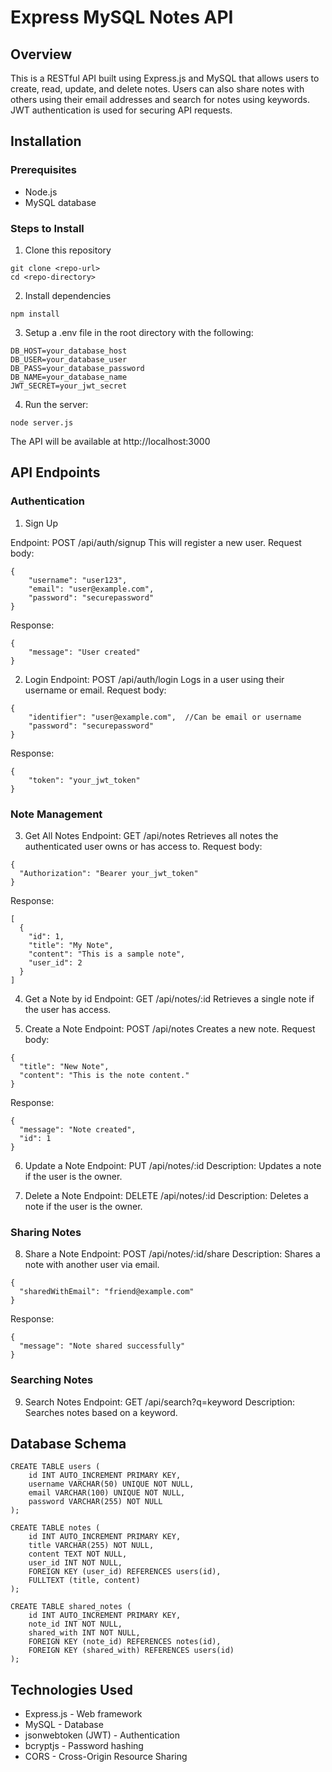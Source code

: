 # Express MySQL Notes API
 
## Overview
This is a RESTful API built using Express.js and MySQL that allows users to create, read, update, and delete notes. Users can also share notes with others using their email addresses and search for notes using keywords. JWT authentication is used for securing API requests.

## Installation

### Prerequisites

- Node.js
- MySQL database

### Steps to Install

1. Clone this repository
```
git clone <repo-url>
cd <repo-directory>
```
2. Install dependencies
```
npm install
```
3. Setup a .env file in the root directory with the following:
```
DB_HOST=your_database_host
DB_USER=your_database_user
DB_PASS=your_database_password
DB_NAME=your_database_name
JWT_SECRET=your_jwt_secret
```
4. Run the server:
```
node server.js
```

The API will be available at http://localhost:3000

## API Endpoints
### Authentication

1. Sign Up

Endpoint: POST /api/auth/signup
This will register a new user.
Request body:
```
{
    "username": "user123",
    "email": "user@example.com",
    "password": "securepassword"
}
```
Response:
```
{
    "message": "User created"
}
```

2. Login
Endpoint: POST /api/auth/login
Logs in a user using their username or email.
Request body:
```
{
    "identifier": "user@example.com",  //Can be email or username
    "password": "securepassword"
}
```
Response:
```
{
    "token": "your_jwt_token"
}
```

### Note Management

3. Get All Notes
Endpoint: GET /api/notes
Retrieves all notes the authenticated user owns or has access to.
Request body:
```
{
  "Authorization": "Bearer your_jwt_token"
}
```
Response:
```
[
  {
    "id": 1,
    "title": "My Note",
    "content": "This is a sample note",
    "user_id": 2
  }
]
```

4. Get a Note by id
Endpoint: GET /api/notes/:id
Retrieves a single note if the user has access.

5. Create a Note
Endpoint: POST /api/notes
Creates a new note.
Request body:
```
{
  "title": "New Note",
  "content": "This is the note content."
}
```
Response:
```
{
  "message": "Note created",
  "id": 1
}
```

6. Update a Note
Endpoint: PUT /api/notes/:id
Description: Updates a note if the user is the owner.

7. Delete a Note
Endpoint: DELETE /api/notes/:id
Description: Deletes a note if the user is the owner.

### Sharing Notes

8. Share a Note
Endpoint: POST /api/notes/:id/share
Description: Shares a note with another user via email.
```
{
  "sharedWithEmail": "friend@example.com"
}
```
Response:
```
{
  "message": "Note shared successfully"
}
```

### Searching Notes

9. Search Notes
Endpoint: GET /api/search?q=keyword
Description: Searches notes based on a keyword.

## Database Schema
```
CREATE TABLE users (
    id INT AUTO_INCREMENT PRIMARY KEY,
    username VARCHAR(50) UNIQUE NOT NULL,
    email VARCHAR(100) UNIQUE NOT NULL,
    password VARCHAR(255) NOT NULL
);

CREATE TABLE notes (
    id INT AUTO_INCREMENT PRIMARY KEY,
    title VARCHAR(255) NOT NULL,
    content TEXT NOT NULL,
    user_id INT NOT NULL,
    FOREIGN KEY (user_id) REFERENCES users(id),
    FULLTEXT (title, content)
);

CREATE TABLE shared_notes (
    id INT AUTO_INCREMENT PRIMARY KEY,
    note_id INT NOT NULL,
    shared_with INT NOT NULL,
    FOREIGN KEY (note_id) REFERENCES notes(id),
    FOREIGN KEY (shared_with) REFERENCES users(id)
);
```

## Technologies Used

- Express.js - Web framework
- MySQL - Database
- jsonwebtoken (JWT) - Authentication
- bcryptjs - Password hashing
- CORS - Cross-Origin Resource Sharing